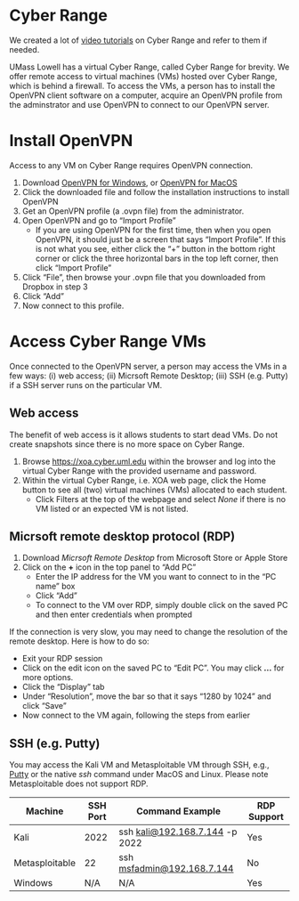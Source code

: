 # Cyber Range

We created a lot of [video tutorials](https://sites.uml.edu/ccf/education/video-tutorials/) on Cyber Range and refer to them if needed.

UMass Lowell has a virtual Cyber Range, called Cyber Range for brevity. We offer remote access to virtual machines (VMs) hosted over Cyber Range, which is behind a firewall. To access the VMs, a person has to install the OpenVPN client software on a computer, acquire an OpenVPN profile from the adminstrator and use OpenVPN to connect to our OpenVPN server. 

# Install OpenVPN
Access to any VM on Cyber Range requires OpenVPN connection.

1. Download [OpenVPN for Windows](https://openvpn.net/client-connect-vpn-for-windows/), or [OpenVPN for MacOS](https://openvpn.net/client-connect-vpn-for-mac-os/)
2. Click the downloaded file and follow the installation instructions to install OpenVPN 
3. Get an OpenVPN profile (a .ovpn file) from the administrator.
4. Open OpenVPN and go to “Import Profile” 
   - If you are using OpenVPN for the first time, then when you open OpenVPN, it should just be a screen that says “Import Profile”. If this is not what you see, either click the “+” button in the bottom right corner or click the three horizontal bars in the top left corner, then click “Import Profile”
5. Click “File”, then browse your .ovpn file that you downloaded from Dropbox in step 3
6. Click “Add”
7. Now connect to this profile.

# Access Cyber Range VMs
Once connected to the OpenVPN server, a person may access the VMs in a few ways: (i) web access; (ii) Micrsoft Remote Desktop; (iii) SSH (e.g. Putty) if a SSH server runs on the particular VM.

## Web access
The benefit of web access is it allows students to start dead VMs. Do not create snapshots since there is no more space on Cyber Range.

1. Browse https://xoa.cyber.uml.edu within the browser and log into the virtual Cyber Range with the provided username and password.
2. Within the virtual Cyber Range, i.e. XOA web page, click the Home button to see all (two) virtual machines (VMs) allocated to each student. 
   - Click Filters at the top of the webpage and select *None* if there is no VM listed or an expected VM is not listed.


## Micrsoft remote desktop protocol (RDP)
1. Download *Micrsoft Remote Desktop* from Microsoft Store or Apple Store
2. Click on the **+** icon in the top panel to “Add PC”
   - Enter the IP address for the VM you want to connect to in the “PC name” box
   - Click “Add”
   - To connect to the VM over RDP, simply double click on the saved PC and then enter credentials when prompted

If the connection is very slow, you may need to change the resolution of the remote desktop. Here is how to do so:
- Exit your RDP session
- Click on the edit icon on the saved PC to “Edit PC”. You may click **...** for more options.
- Click the “Display” tab
- Under “Resolution”, move the bar so that it says “1280 by 1024” and click “Save”
- Now connect to the VM again, following the steps from earlier

## SSH (e.g. Putty)
You may access the Kali VM and Metasploitable VM through SSH, e.g., [Putty](https://www.chiark.greenend.org.uk/~sgtatham/putty/latest.html) or the native *ssh* command under MacOS and Linux. Please note Metasploitable does not support RDP.


|Machine       |	SSH Port |	Command Example             |	RDP Support |
|--------------|-----------|------------------------------|-------------|
|Kali          | 	2022	   |ssh kali@192.168.7.144 -p 2022|	Yes         |
|Metasploitable|	22	      |ssh msfadmin@192.168.7.144    |	No          |
|Windows	      |N/A        |	N/A                         |	Yes         |


